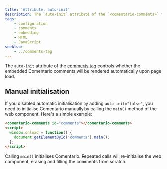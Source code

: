 ```yaml
---
title: 'Attribute: auto-init'
description: The `auto-init` attribute of the `<comentario-comments>` tag controls Comentario load
tags:
    - configuration
    - comments
    - embedding
    - HTML
    - JavaScript
seeAlso:
    - ../comments-tag
---
```


The `auto-init` attribute of the [comments tag](../comments-tag) controls whether the embedded Comentario comments will be rendered automatically upon page load.

<!--more-->

## Manual initialisation

If you disabled automatic initialisation by adding `auto-init="false"`, you need to initialise Comentario manually by calling the `main()` method of the web component. Here's a simple example:

```html
<comentario-comments id="comments"></comentario-comments>
<script>
  window.onload = function() {
    document.getElementById('comments').main();
  };
</script>
```

Calling `main()` initialises Comentario. Repeated calls will re-initialise the web component, erasing and filling the comments from scratch.

